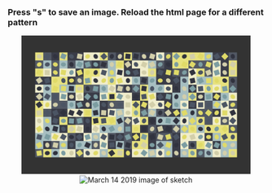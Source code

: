 <h3>Press "<b>s</b>" to save an image. Reload the html page for a different pattern</h3>
<p align="center">
	<img src="https://github.com/krismadden/ABC-Always-Be-Coding/blob/master/2019/2019:03/2019:03:14/pattern01.jpg?raw=true" width="450" alt="march 14 2019 image of sketch">
  <br>
  <img src="https://github.com/krismadden/ABC-Always-Be-Coding/blob/master/2019/2019:03/2019:03:14/pattern02.gif?raw=true" width="450" alt="March 14 2019 image of sketch">
  <br>
</p>